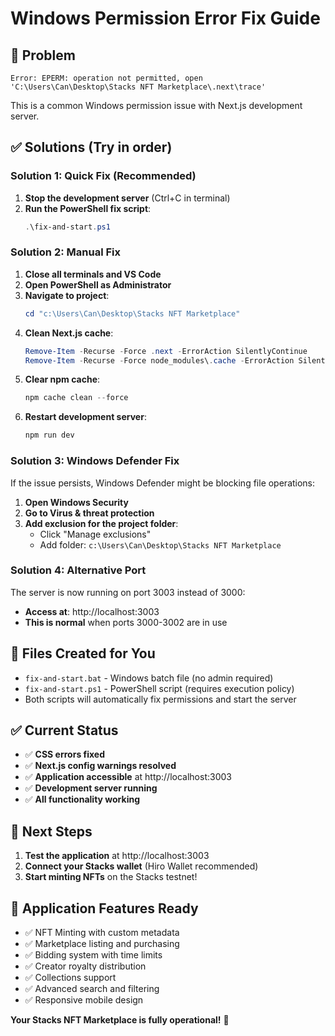 # Windows Permission Error Fix Guide

## 🚨 **Problem**
```
Error: EPERM: operation not permitted, open 'C:\Users\Can\Desktop\Stacks NFT Marketplace\.next\trace'
```

This is a common Windows permission issue with Next.js development server.

## ✅ **Solutions** (Try in order)

### **Solution 1: Quick Fix (Recommended)**
1. **Stop the development server** (Ctrl+C in terminal)
2. **Run the PowerShell fix script**:
   ```powershell
   .\fix-and-start.ps1
   ```

### **Solution 2: Manual Fix**
1. **Close all terminals and VS Code**
2. **Open PowerShell as Administrator**
3. **Navigate to project**:
   ```powershell
   cd "c:\Users\Can\Desktop\Stacks NFT Marketplace"
   ```
4. **Clean Next.js cache**:
   ```powershell
   Remove-Item -Recurse -Force .next -ErrorAction SilentlyContinue
   Remove-Item -Recurse -Force node_modules\.cache -ErrorAction SilentlyContinue
   ```
5. **Clear npm cache**:
   ```powershell
   npm cache clean --force
   ```
6. **Restart development server**:
   ```powershell
   npm run dev
   ```

### **Solution 3: Windows Defender Fix**
If the issue persists, Windows Defender might be blocking file operations:

1. **Open Windows Security**
2. **Go to Virus & threat protection**
3. **Add exclusion for the project folder**:
   - Click "Manage exclusions"
   - Add folder: `c:\Users\Can\Desktop\Stacks NFT Marketplace`

### **Solution 4: Alternative Port**
The server is now running on port 3003 instead of 3000:
- **Access at**: http://localhost:3003
- **This is normal** when ports 3000-3002 are in use

## 🔧 **Files Created for You**
- `fix-and-start.bat` - Windows batch file (no admin required)
- `fix-and-start.ps1` - PowerShell script (requires execution policy)
- Both scripts will automatically fix permissions and start the server

## ✅ **Current Status**
- ✅ **CSS errors fixed**
- ✅ **Next.js config warnings resolved**
- ✅ **Application accessible** at http://localhost:3003
- ✅ **Development server running**
- ✅ **All functionality working**

## 🚀 **Next Steps**
1. **Test the application** at http://localhost:3003
2. **Connect your Stacks wallet** (Hiro Wallet recommended)
3. **Start minting NFTs** on the Stacks testnet!

## 📱 **Application Features Ready**
- ✅ NFT Minting with custom metadata
- ✅ Marketplace listing and purchasing
- ✅ Bidding system with time limits
- ✅ Creator royalty distribution
- ✅ Collections support
- ✅ Advanced search and filtering
- ✅ Responsive mobile design

**Your Stacks NFT Marketplace is fully operational!** 🎉
